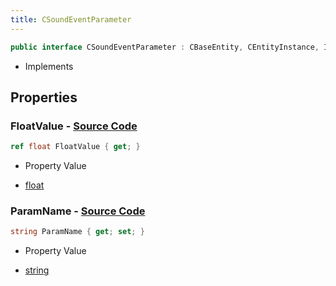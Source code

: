 ```yaml
---
title: CSoundEventParameter
---
```


```csharp
public interface CSoundEventParameter : CBaseEntity, CEntityInstance, ISchemaClass<CEntityInstance>, ISchemaClass<CBaseEntity>, ISchemaClass<CSoundEventParameter>, ISchemaField, ISchemaClass, INativeHandle
```

- Implements

## Properties

### **FloatValue** - [Source Code](https://github.com/swiftly-solution/swiftlys2/blob/main/managed/src/SwiftlyS2.Generated/Schemas/Interfaces/CSoundEventParameter.cs#L18)

```csharp
ref float FloatValue { get; }
```

- Property Value

- [float](https://learn.microsoft.com/dotnet/api/system.single)

### **ParamName** - [Source Code](https://github.com/swiftly-solution/swiftlys2/blob/main/managed/src/SwiftlyS2.Generated/Schemas/Interfaces/CSoundEventParameter.cs#L16)

```csharp
string ParamName { get; set; }
```

- Property Value

- [string](https://learn.microsoft.com/dotnet/api/system.string)

